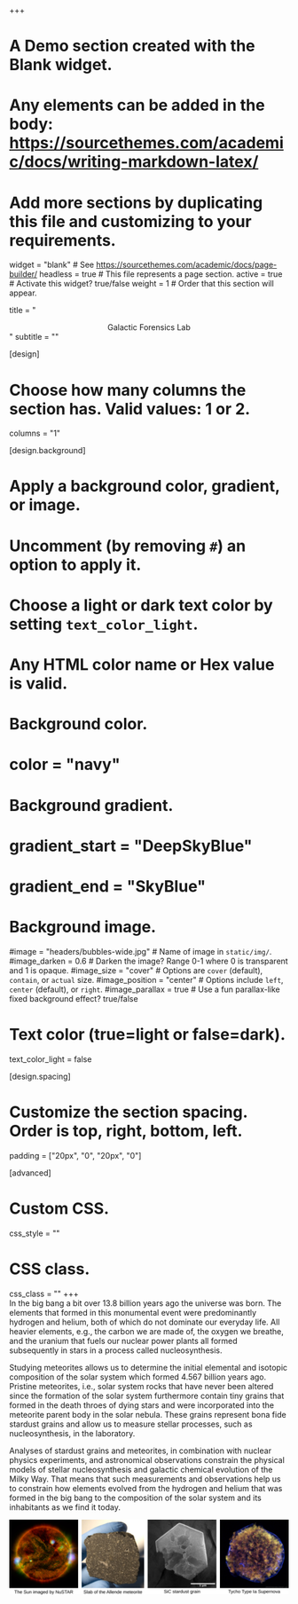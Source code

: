 +++
# A Demo section created with the Blank widget.
# Any elements can be added in the body: https://sourcethemes.com/academic/docs/writing-markdown-latex/
# Add more sections by duplicating this file and customizing to your requirements.

widget = "blank"  # See https://sourcethemes.com/academic/docs/page-builder/
headless = true  # This file represents a page section.
active = true  # Activate this widget? true/false
weight = 1  # Order that this section will appear.

title = "<center>Galactic Forensics Lab</center>"
subtitle = ""

[design]
  # Choose how many columns the section has. Valid values: 1 or 2.
  columns = "1"

[design.background]
  # Apply a background color, gradient, or image.
  #   Uncomment (by removing `#`) an option to apply it.
  #   Choose a light or dark text color by setting `text_color_light`.
  #   Any HTML color name or Hex value is valid.

  # Background color.
  # color = "navy"
  
  # Background gradient.
  # gradient_start = "DeepSkyBlue"
  # gradient_end = "SkyBlue"
  
  # Background image.
  #image = "headers/bubbles-wide.jpg"  # Name of image in `static/img/`.
  #image_darken = 0.6  # Darken the image? Range 0-1 where 0 is transparent and 1 is opaque.
  #image_size = "cover"  #  Options are `cover` (default), `contain`, or `actual` size.
  #image_position = "center"  # Options include `left`, `center` (default), or `right`.
  #image_parallax = true  # Use a fun parallax-like fixed background effect? true/false

  # Text color (true=light or false=dark).
  text_color_light = false

[design.spacing]
  # Customize the section spacing. Order is top, right, bottom, left.
  padding = ["20px", "0", "20px", "0"]

[advanced]
 # Custom CSS. 
 css_style = ""
 
 # CSS class.
 css_class = ""
+++
<br>
In the big bang a bit over 13.8 billion years ago the universe was born. The elements that formed in this monumental event were predominantly hydrogen and helium, both of which do not dominate our everyday life. All heavier elements, e.g., the carbon we are made of, the oxygen we breathe, and the uranium that fuels our nuclear power plants all formed subsequently in stars in a process called nucleosynthesis.

Studying meteorites allows us to determine the initial elemental and isotopic composition of the solar system which formed 4.567 billion years ago. Pristine meteorites, i.e., solar system rocks that have never been altered since the formation of the solar system furthermore contain tiny grains that formed in the death throes of dying stars and were incorporated into the meteorite parent body in the solar nebula. These grains represent bona fide stardust grains and allow us to measure stellar processes, such as nucleosynthesis, in the laboratory.

Analyses of stardust grains and meteorites, in combination with nuclear physics experiments, and astronomical observations constrain the physical models of stellar nucleosynthesis and galactic chemical evolution of the Milky Way. That means that such measurements and observations help us to constrain how elements evolved from the hydrogen and helium that was formed in the big bang to the composition of the solar system and its inhabitants as we find it today.

![Research Image Compilations](img/welcome_compilation_1600.png)